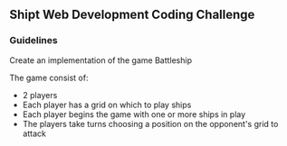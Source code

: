 ## Shipt Web Development Coding Challenge

### Guidelines
Create an implementation of the game Battleship

The game consist of:
* 2 players
* Each player has a grid on which to play ships
* Each player begins the game with one or more ships in play
* The players take turns choosing a position on the opponent's grid to attack
